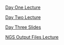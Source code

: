 [Day One Lecture](http://figshare.com/s/2a28258a77d111e5a23c06ec4bbcf141)

[Day Two Lecture](http://figshare.com/s/9c77e7d877d111e5a23c06ec4bbcf141)

[Day Three Slides](http://figshare.com/s/7175898c786211e5914906ec4b8d1f61)

[NGS Output Files Lecture](http://figshare.com/s/e1922a3c77d011e589f006ec4bbcf141)


